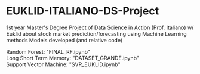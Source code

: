 # EUKLID-ITALIANO-DS-Project
1st year Master's Degree Project of Data Science in Action (Prof. Italiano) w/ Euklid about stock market prediction/forecasting using Machine Learning methods
Models developed (and relative code)

Random Forest: "FINAL_RF.ipynb"<br/>
Long Short Term Memory: "DATASET_GRANDE.ipynb"<br/>
Support Vector Machine: "SVR_EUKLID.ipynb"
